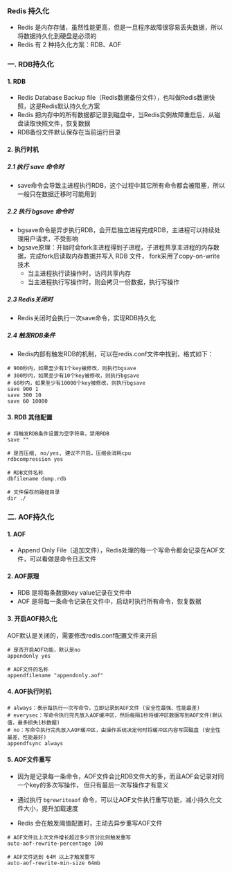 ### Redis 持久化
* Redis 是内存存储，虽然性能更高，但是一旦程序故障很容易丢失数据，所以将数据持久化到硬盘是必须的
* Redis 有 2 种持久化方案：RDB、AOF

### 一. RDB持久化 
#### 1. RDB
* Redis Database Backup file（Redis数据备份文件），也叫做Redis数据快照，这是Redis默认持久化方案
* Redis 把内存中的所有数据都记录到磁盘中，当Redis实例故障重启后，从磁盘读取快照文件，恢复数据
* RDB备份文件默认保存在当前运行目录

#### 2. 执行时机
##### 2.1 执行 save 命令时
* save命令会导致主进程执行RDB，这个过程中其它所有命令都会被阻塞，所以一般只在数据迁移时可能用到
    
##### 2.2 执行 bgsave 命令时
* bgsave命令是异步执行RDB，会开启独立进程完成RDB，主进程可以持续处理用户请求，不受影响
* bgsave原理：开始时会fork主进程得到子进程，子进程共享主进程的内存数据，完成fork后读取内存数据并写入 RDB 文件，
fork采用了copy-on-write技术
  - 当主进程执行读操作时，访问共享内存
  - 当主进程执行写操作时，则会拷贝一份数据，执行写操作
  
  
##### 2.3 Redis关闭时
* Redis关闭时会执行一次save命令，实现RDB持久化


##### 2.4 触发RDB条件
* Redis内部有触发RDB的机制，可以在redis.conf文件中找到，格式如下：

```
# 900秒内，如果至少有1个key被修改，则执行bgsave 
# 300秒内，如果至少有10个key被修改，则执行bgsave 
# 60秒内，如果至少有10000个key被修改，则执行bgsave
save 900 1  
save 300 10  
save 60 10000 
```

#### 3. RDB 其他配置
``` 
# 将触发RDB条件设置为空字符串，禁用RDB
save "" 

# 是否压缩, no/yes, 建议不开启，压缩会消耗cpu
rdbcompression yes

# RDB文件名称
dbfilename dump.rdb  

# 文件保存的路径目录
dir ./ 
```






### 二. AOF持久化 
#### 1. AOF
* Append Only File（追加文件），Redis处理的每一个写命令都会记录在AOF文件，可以看做是命令日志文件


#### 2. AOF原理
* RDB 是将每条数据key value记录在文件中
* AOF 是将每一条命令记录在文件中，启动时执行所有命令，恢复数据
 

#### 3. 开启AOF持久化
AOF默认是关闭的，需要修改redis.conf配置文件来开启

```
# 是否开启AOF功能，默认是no
appendonly yes

# AOF文件的名称
appendfilename "appendonly.aof"
```

#### 4. AOF执行时机  
```
# always：表示每执行一次写命令，立即记录到AOF文件 (安全性最强、性能最差)
# everysec：写命令执行完先放入AOF缓冲区，然后每隔1秒将缓冲区数据写到AOF文件(默认值，最多损失1秒数据)
# no：写命令执行完先放入AOF缓冲区，由操作系统决定何时将缓冲区内容写回磁盘 (安全性最差、性能最好)
appendfsync always 
```

#### 5. AOF文件重写
* 因为是记录每一条命令，AOF文件会比RDB文件大的多，而且AOF会记录对同一个key的多次写操作，
但只有最后一次写操作才有意义

* 通过执行 `bgrewriteaof` 命令，可以让AOF文件执行重写功能，减小持久化文件大小，提升加载速度
* Redis 会在触发阈值配置时，主动去异步重写AOF文件

```
# AOF文件比上次文件增长超过多少百分比则触发重写
auto-aof-rewrite-percentage 100

# AOF文件达到 64M 以上才触发重写 
auto-aof-rewrite-min-size 64mb 
```


 